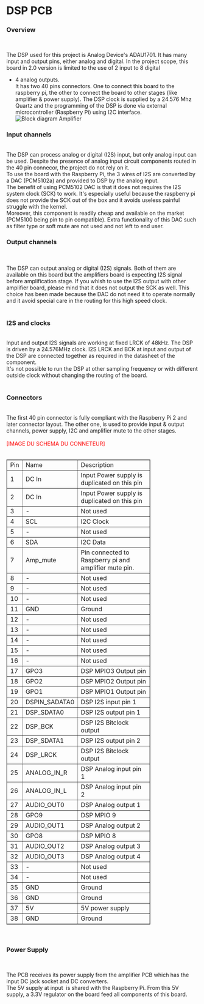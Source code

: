 <!DOCTYPE html PUBLIC "-//W3C//DTD HTML 4.01//EN" "http://www.w3.org/TR/html4/strict.dtd">
<html>
<head>
  <meta content="text/html; charset=ISO-8859-1"
 http-equiv="content-type">
</head>
<body>
<h1>DSP PCB</h1>
<h3>Overview</h3><br>

The DSP used for this project is Analog Device's ADAU1701. It has many
input and output pins, either analog and digital. In the project scope,
this board in 2.0 version is limited to the use of 2 input to 8 digital
+ 4 analog outputs.<br>
It has two 40 pins connectors. One to connect this board to the
raspberry pi, the other to connect the board to other stages (like
amplifier &amp; power supply). The DSP clock is supplied by a
24.576 Mhz Quartz and the programming of the DSP is done via external
microcontroller (Raspberry Pi) using I2C interface.
<br><img
 alt="Block diagram Amplifier"
 src="https://github.com/V2Ale/MyDSPi/blob/master/Ressources/BlockDiagramMyDSPi.PNG"><br>

<h3>Input channels</h3><br>
The DSP can process analog or digital (I2S) input, but only analog
input can be used. Despite the presence of analog input circuit
components routed in the 40 pin connecor, the project do not rely on
it. <br>
To use the board with the Raspberry Pi, the 3 wires of I2S are
converted by a DAC (PCM5102a) and provided to DSP by the analog input. <br>
The benefit of using PCM5102 DAC is that it does not requires the I2S
system clock (SCK) to work. It's especially useful because the
raspberry pi does not provide the SCK out of the box and it avoids
useless painful struggle with the kernel. <br>
Moreover, this component is readily cheap and available on the market
(PCM5100 being pin to pin compatible). Extra functionality of this DAC
such as filter type or soft mute are not used and not left to end user.<br>
<h3>Output channels</h3><br>
&nbsp;<br>
The DSP can output analog or digital (I2S) signals. Both of them are
available on this board but the amplifiers board is expecting I2S
signal before amplification stage. If you whish to use the I2S output
with other amplifier board, please mind that it does not output the SCK
as well. This choice has been made because the DAC do not need it to
operate normally and it avoid special care in the routing for this high
speed clock. <br>
<br><h3>I2S and clocks</h3><br>
Input and output I2S signals are working at fixed LRCK of 48kHz. The
DSP is driven by a 24.576MHz clock. I2S LRCK and BCK at input and
output of the DSP are connected together as required in the datasheet
of the component.<br>
It's not possible to run the DSP at other sampling frequency or with
different outside clock without changing the routing of the board. <br>
<br><h3>Connectors</h3><br>
The first 40 pin connector is fully compliant with the Raspberry Pi 2
and later connector layout. The other one, is used to provide input
&amp; output channels, power supply, I2C and amplifier mute to the
other stages.<br>
<br>
<span style="color: red;">[IMAGE DU SCHEMA DU CONNETEUR]</span><br>
<br>
<table style="text-align: left; width: 378px; height: 1216px;"
 border="1" cellpadding="2" cellspacing="2">
  <tbody>
    <tr>
      <td>Pin</td>
      <td>Name &nbsp; &nbsp; </td>
      <td>Description &nbsp; &nbsp; &nbsp; &nbsp;
&nbsp;</td>
    </tr>
    <tr>
      <td>1</td>
      <td>DC In</td>
      <td>Input Power supply is duplicated on this pin</td>
    </tr>
    <tr>
      <td>2</td>
      <td>DC In</td>
      <td>Input Power supply is duplicated on this pin</td>
    </tr>
    <tr>
      <td>3</td>
      <td>-</td>
      <td>Not used</td>
    </tr>
    <tr>
      <td>4</td>
      <td>SCL</td>
      <td>I2C Clock</td>
    </tr>
    <tr>
      <td>5</td>
      <td>-</td>
      <td>Not used</td>
    </tr>
    <tr>
      <td>6</td>
      <td>SDA</td>
      <td>I2C Data</td>
    </tr>
    <tr>
      <td>7</td>
      <td>Amp_mute</td>
      <td>Pin connected to Raspberry pi and amplifier mute pin.</td>
    </tr>
    <tr>
      <td>8</td>
      <td>-</td>
      <td>Not used</td>
    </tr>
    <tr>
      <td>9</td>
      <td>-</td>
      <td>Not used</td>
    </tr>
    <tr>
      <td>10</td>
      <td>-</td>
      <td>Not used</td>
    </tr>
    <tr>
      <td>11</td>
      <td>GND</td>
      <td>Ground</td>
    </tr>
    <tr>
      <td>12</td>
      <td>-</td>
      <td>Not used</td>
    </tr>
    <tr>
      <td>13</td>
      <td>-</td>
      <td>Not used</td>
    </tr>
    <tr>
      <td>14</td>
      <td>-</td>
      <td>Not used</td>
    </tr>
    <tr>
      <td>15</td>
      <td>-</td>
      <td>Not used</td>
    </tr>
    <tr>
      <td>16</td>
      <td>-</td>
      <td>Not used</td>
    </tr>
    <tr>
      <td>17</td>
      <td>GPO3</td>
      <td>DSP MPIO3 Output pin</td>
    </tr>
    <tr>
      <td>18</td>
      <td>GPO2</td>
      <td>DSP&nbsp;MPIO2 Output pin</td>
    </tr>
    <tr>
      <td>19</td>
      <td>GPO1</td>
      <td>DSP&nbsp;MPIO1 Output pin</td>
    </tr>
    <tr>
      <td>20</td>
      <td>DSPIN_SADATA0</td>
      <td>DSP I2S input pin 1</td>
    </tr>
    <tr>
      <td>21</td>
      <td>DSP_SDATA0</td>
      <td>DSP I2S output pin 1</td>
    </tr>
    <tr>
      <td>22</td>
      <td>DSP_BCK</td>
      <td>DSP I2S Bitclock output</td>
    </tr>
    <tr>
      <td>23</td>
      <td>DSP_SDATA1</td>
      <td>DSP I2S output pin 2</td>
    </tr>
    <tr>
      <td>24</td>
      <td>DSP_LRCK</td>
      <td>DSP I2S Bitclock output</td>
    </tr>
    <tr>
      <td>25</td>
      <td>ANALOG_IN_R</td>
      <td>DSP Analog input pin 1</td>
    </tr>
    <tr>
      <td>26</td>
      <td>ANALOG_IN_L</td>
      <td>DSP Analog input pin 2</td>
    </tr>
    <tr>
      <td>27</td>
      <td>AUDIO_OUT0</td>
      <td>DSP Analog output 1</td>
    </tr>
    <tr>
      <td>28</td>
      <td>GPO9</td>
      <td>DSP MPIO 9</td>
    </tr>
    <tr>
      <td>29</td>
      <td>AUDIO_OUT1</td>
      <td>DSP Analog output 2</td>
    </tr>
    <tr>
      <td>30</td>
      <td>GPO8</td>
      <td>DSP MPIO 8</td>
    </tr>
    <tr>
      <td>31</td>
      <td>AUDIO_OUT2</td>
      <td>DSP Analog output 3</td>
    </tr>
    <tr>
      <td>32</td>
      <td>AUDIO_OUT3</td>
      <td>DSP Analog output 4</td>
    </tr>
    <tr>
      <td>33</td>
      <td>-</td>
      <td>Not used</td>
    </tr>
    <tr>
      <td>34</td>
      <td>-</td>
      <td>Not used</td>
    </tr>
    <tr>
      <td>35</td>
      <td>GND</td>
      <td>Ground</td>
    </tr>
    <tr>
      <td>36</td>
      <td>GND</td>
      <td>Ground</td>
    </tr>
    <tr>
      <td>37</td>
      <td>5V</td>
      <td>5V power supply</td>
    </tr>
    <tr>
      <td>38</td>
      <td>GND</td>
      <td>Ground</td>
    </tr>
    <tr>
      <td>39</td>
      <td>5V</td>
      <td>5V power supply</td>
    </tr>
    <tr>
      <td>40</td>
      <td>5V</td>
      <td>5V power supply</td>
    </tr>
  </tbody>
</table>

<br><h3>Power Supply</h3><br>

The PCB receives its power supply from the amplifier PCB which has the
input DC jack socket and DC converters.<br>
The
5V supply at input&nbsp; is shared with the Raspberry Pi. From this
5V supply,
a 3.3V regulator on the board feed all components of this board.
</body>
</html>
